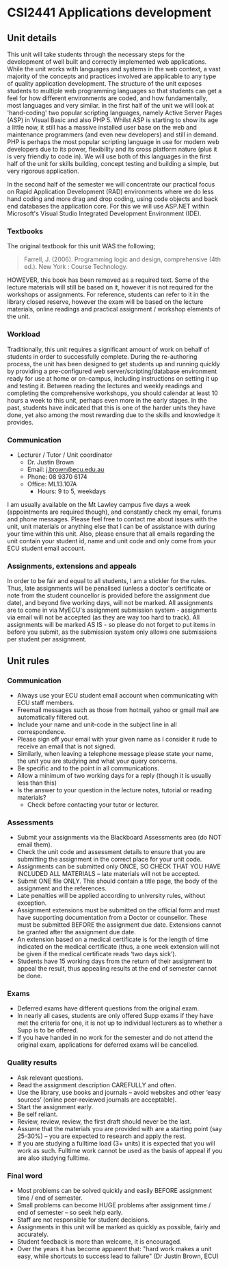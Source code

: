 # CSI2441 Applications development

## Unit details

This unit will take students through the necessary steps for the development of well built and correctly implemented web applications. While the unit works with languages and systems in the web context, a vast majority of the concepts and practices involved are applicable to any type of quality application development. The structure of the unit exposes students to multiple web programming languages so that students can get a feel for how different environments are coded, and how fundamentally, most languages and very similar. In the first half of the unit we will look at 'hand-coding' two popular scripting languages, namely Active Server Pages (ASP) in Visual Basic and also PHP 5. Whilst ASP is starting to show its age a little now, it still has a massive installed user base on the web and maintenance programmers (and even new developers) and still in demand. PHP is perhaps the most popular scripting language in use for modern web developers due to its power, flexibility and its cross platform nature (plus it is very friendly to code in). We will use both of this languages in the first half of the unit for skills building, concept testing and building a simple, but very rigorous application.

In the second half of the semester we will concentrate our practical focus on Rapid Application Development (RAD) environments where we do less hand coding and more drag and drop coding, using code objects and back end databases the application core. For this we will use ASP.NET within Microsoft's Visual Studio Integrated Development Environment (IDE).

### Textbooks

The original textbook for this unit WAS the following;

>Farrell, J. (2006).  Programming logic and design, comprehensive (4th ed.). New York : Course Technology.

HOWEVER, this book has been removed as a required text. Some of the lecture materials will still be based on it, however it is not required for the workshops or assignments. For reference, students can refer to it in the library closed reserve, however the exam will be based on the lecture materials, online readings and practical assignment / workshop elements of the unit.

### Workload

Traditionally, this unit requires a significant amount of work on behalf of students in order to successfully complete. During the re-authoring process, the unit has been designed to get students up and running quickly by providing a pre-configured web server/scripting/database environment ready for use at home or on-campus, including instructions on setting it up and testing it. Between reading the lectures and weekly readings and completing the comprehensive workshops, you should calendar at least 10 hours a week to this unit, perhaps even more in the early stages. In the past, students have indicated that this is one of the harder units they have done, yet also among the most rewarding due to the skills and knowledge it provides.

### Communication

- Lecturer / Tutor / Unit coordinator
	- Dr. Justin Brown
	- Email: j.brown@ecu.edu.au
	- Phone: 08 9370 6174
	- Office: ML13.107A
		- Hours: 9 to 5, weekdays

I am usually available on the Mt Lawley campus five days a week (appointments are required though), and constantly check my email, forums and phone messages.  Please feel free to contact me about issues with the unit, unit materials or anything else that I can be of assistance with during your time within this unit.  Also, please ensure that all emails regarding the unit contain your student id, name and unit code and only come from your ECU student email account.

### Assignments, extensions and appeals

In order to be fair and equal to all students, I am a stickler for the rules. Thus, late assignments will be penalised (unless a doctor's certificate or note from the student councellor is provided before the assignment due date), and beyond five working days, will not be marked. All assignments are to come in via MyECU's assignment submission system - assignments via email will not be accepted (as they are way too hard to track). All assignments will be marked AS IS - so please do not forget to put items in before you submit, as the submission system only allows one submissions per student per assignment.

## Unit rules

### Communication

- Always use your ECU student email account when communicating with ECU staff members.
- Freemail messages such as those from hotmail, yahoo or gmail mail are automatically filtered out.
- Include your name and unit-code in the subject line in all correspondence.
- Please sign off your email with your given name as I consider it rude to receive an email that is not signed.
- Similarly, when leaving a telephone message please state your name, the unit you are studying and what your query concerns.
- Be specific and to the point in all communications.
- Allow a minimum of two working days for a reply (though it is usually less than this)
- Is the answer to your question in the lecture notes, tutorial or reading materials?
	- Check before contacting your tutor or lecturer.

### Assessments

- Submit your assignments via the Blackboard Assessments area (do NOT email them).
- Check the unit code and assessment details to ensure that you are submitting the assignment in the correct place for your unit code.
- Assignments can be submitted only ONCE, SO CHECK THAT YOU HAVE INCLUDED ALL MATERIALS – late materials will not be accepted.
- Submit ONE file ONLY. This should contain a title page, the body of the assignment and the references.
- Late penalties will be applied according to university rules, without exception.
- Assignment extensions must be submitted on the official form and must have supporting documentation from a Doctor or counsellor. These must be submitted BEFORE the assignment due date. Extensions cannot be granted after the assignment due date.
- An extension based on a medical certificate is for the length of time indicated on the medical certificate (thus, a one week extension will not be given if the medical certificate reads ‘two days sick’).
- Students have 15 working days from the return of their assignment to appeal the result, thus appealing results at the end of semester cannot be done.

### Exams

- Deferred exams have different questions from the original exam.
- In nearly all cases, students are only offered Supp exams if they have met the criteria for one, it is not up to individual lecturers as to whether a Supp is to be offered.
- If you have handed in no work for the semester and do not attend the original exam, applications for deferred exams will be cancelled.

### Quality results

- Ask relevant questions.
- Read the assignment description CAREFULLY and often.
- Use the library, use books and journals – avoid websites and other ‘easy sources’ (online peer-reviewed journals are acceptable).
- Start the assignment early.
- Be self reliant.
- Review, review, review, the first draft should never be the last.
- Assume that the materials you are provided with are a starting point (say 25-30%) – you are expected to research and apply the rest.
- If you are studying a fulltime load (3+ units) it is expected that you will work as such. Fulltime work cannot be used as the basis of appeal if you are also studying fulltime.

### Final word

- Most problems can be solved quickly and easily BEFORE assignment time / end of semester.
- Small problems can become HUGE problems after assignment time / end of semester – so seek help early.
- Staff are not responsible for student decisions.
- Assignments in this unit will be marked as quickly as possible, fairly and accurately.
- Student feedback is more than welcome, it is encouraged.
- Over the years it has become apparent that: "hard work makes a unit easy, while shortcuts to success lead to failure" (Dr Justin Brown, ECU)
